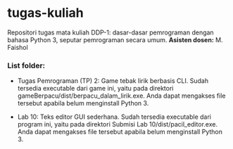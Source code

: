 # tugas-kuliah

Repositori tugas mata kuliah DDP-1: dasar-dasar pemrograman dengan bahasa Python 3, seputar pemrograman secara umum. **Asisten dosen:** M. Faishol

### List folder: 

- Tugas Pemrograman (TP) 2: Game tebak lirik berbasis CLI. Sudah tersedia executable dari game ini, yaitu pada direktori gameBerpacu/dist/berpacu_dalam_lirik.exe. Anda dapat mengakses file tersebut apabila belum menginstall Python 3.

- Lab 10: Teks editor GUI sederhana. Sudah tersedia executable dari program ini, yaitu pada direktori Submisi Lab 10/dist/pacil_editor.exe. Anda dapat mengakses file tersebut apabila belum menginstall Python 3.
